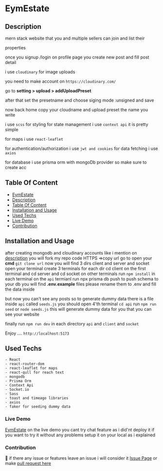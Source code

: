 # EymEstate

## Description
mern stack website that you and multiple sellers can join and list their 

properties 

once you signup /login on profile page you create new post and fill post detail 

i use `cloudinary` for image uploads

you need to make account on `https://cloudinary.com/`

go to **setting > upload > addUploadPreset**

after that set the presetname and choose siging mode :unsigned and save 

now back home copy your cloudname and upload preset the name you write

i use `scss` for styling for state management i use `context api` it is pretty simple 

for maps i use `react-leaflet`

for authentication/authorization i use `jwt and cookies` for data fetching i use `axios` 

for database i use prisma orm with mongoDb provider so make sure to create acc 




## Table Of Content
- [EymEstate](#eymestate)
- [Description](#description)
- [Table Of Content](#table-of-content)
- [Installation and Usage](#installation-and-usage)
- [Used Techs](#used-techs)
- [Live Demo](#live-demo)
- [Contribution](#contribution)

## Installation and Usage
after creating mongodb and cloudinary accounts like i mention on  [description](#description)
you will fork my repo  code HTTPS =>copy url 
go to open your **cmd** `git clone url`
now you will find 3 dirs client and server and socket open your terminal create 3 terminals for each dir cd client on the first terminal and cd server and cd socket on other terminals run `npm install` in each terminal on the `api` termianl run npx prisma db push to push schema to your db
you will find **.env.example** files please rename them to .env and fill the data inside 

but now you can't see any posts so to generate dummy data 
there is a file inside `api` called `seeds.js`
you should open 4'th terminal `cd api` run `npm run seed` or `node seeds.js` this will generate dummy data for you that you can see your website  

finally run `npm run dev` in each directory `api` and `client` and `socket`

Enjoy .... `http://localhost:5173` 

## Used Techs
    - React 
    - react-router-dom
    - react-leaflet for maps
    - react-qull for reach text 
    - mongodb
    - Prisma Orm 
    - Context Api
    - Socket.io
    - Sass 
    - toast and timeago libraries
    - axios
    - faker for seeding dummy data 
### Live Demo 
[EymEstate](https://eym-real-estate-ui.vercel.app/)
on the live demo you cant try chat feature as i did'nt deploy it if you want to try it without any problems setup it on your local as i explained
### Contribution
🤝
if there any issue or features leave an issue i will consider it [Issue Page](https://github.com/ELIASyASSER/eymRealEstate/issues)
or make [pull request here ](https://github.com/ELIASyASSER/eymRealEstate/pulls)

